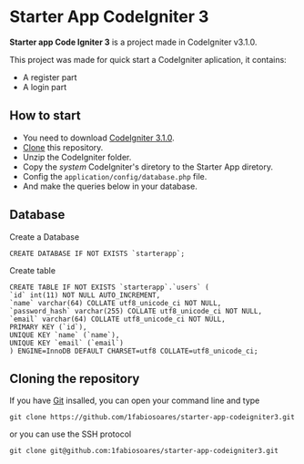# Starter App CodeIgniter 3

**Starter app Code Igniter 3** is a project made in CodeIgniter v3.1.0.

This project was made for quick start a CodeIgniter aplication, it contains:
 * A register part
 * A login part
 
## How to start
 * You need to download [CodeIgniter 3.1.0](https://www.codeigniter.com/download).
 * [Clone](https://github.com/1fabiosoares/starter-app-codeigniter3#cloning-the-repository) this repository.
 * Unzip the CodeIgniter folder.
 * Copy the *system* CodeIgniter's diretory to the Starter App diretory.
 * Config the `application/config/database.php` file.
 * And make the queries below in your database.

## Database

Create a Database

    CREATE DATABASE IF NOT EXISTS `starterapp`;

Create table

    CREATE TABLE IF NOT EXISTS `starterapp`.`users` (
    `id` int(11) NOT NULL AUTO_INCREMENT,
    `name` varchar(64) COLLATE utf8_unicode_ci NOT NULL,
    `password_hash` varchar(255) COLLATE utf8_unicode_ci NOT NULL,
    `email` varchar(64) COLLATE utf8_unicode_ci NOT NULL,
    PRIMARY KEY (`id`),
    UNIQUE KEY `name` (`name`),
    UNIQUE KEY `email` (`email`)
    ) ENGINE=InnoDB DEFAULT CHARSET=utf8 COLLATE=utf8_unicode_ci;

## Cloning the repository

If you have [Git](https://git-scm.com/) insalled, you can open your command line and type
   
    git clone https://github.com/1fabiosoares/starter-app-codeigniter3.git
    
or you can use the SSH protocol

    git clone git@github.com:1fabiosoares/starter-app-codeigniter3.git
    
